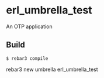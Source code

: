 erl_umbrella_test
=====

An OTP application

Build
-----

    $ rebar3 compile

rebar3 new umbrella erl_umbrella_test